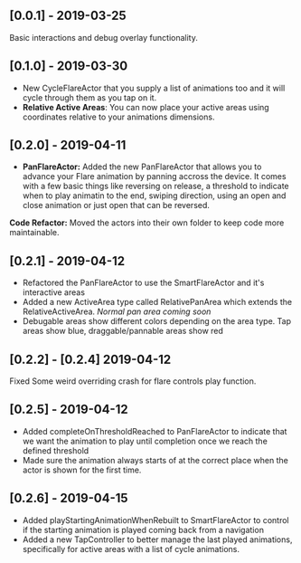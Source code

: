 ## [0.0.1] - 2019-03-25

Basic interactions and debug overlay functionality.


## [0.1.0] - 2019-03-30

- New CycleFlareActor that you supply a list of animations too and it will cycle through them as you tap on it.
- **Relative Active Areas**: You can now place your active areas using coordinates relative to your animations dimensions.

## [0.2.0] - 2019-04-11

- **PanFlareActor:** Added the new PanFlareActor that allows you to advance your Flare animation by panning accross the device. It comes with a few basic things like reversing on release, a threshold to indicate when to play animatin to the end, swiping direction, using an open and close animation or just open that can be reversed.

**Code Refactor:** Moved the actors into their own folder to keep code more maintainable.

## [0.2.1] - 2019-04-12

- Refactored the PanFlareActor to use the SmartFlareActor and it's interactive areas
- Added a new ActiveArea type called RelativePanArea which extends the RelativeActiveArea.  _Normal pan area coming soon_
- Debugable areas show different colors depending on the area type. Tap areas show blue, draggable/pannable areas show red

## [0.2.2] - [0.2.4] 2019-04-12
Fixed Some weird overriding crash for flare controls play function.

## [0.2.5] - 2019-04-12

- Added completeOnThresholdReached to PanFlareActor to indicate that we want the animation to play until completion once we reach the defined threshold
- Made sure the animation always starts of at the correct place when the actor is shown for the first time. 

## [0.2.6] - 2019-04-15

- Added playStartingAnimationWhenRebuilt to SmartFlareActor to control if the starting animation is played coming back from a navigation
- Added a new TapController to better manage the last played animations, specifically for active areas with a list of cycle animations.